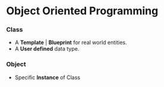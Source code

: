 # Object Oriented Programming



### Class

- A **Template** | **Blueprint** for real world entities.
- A **User defined** data type.



### Object 

- Specific **Instance** of Class
 






